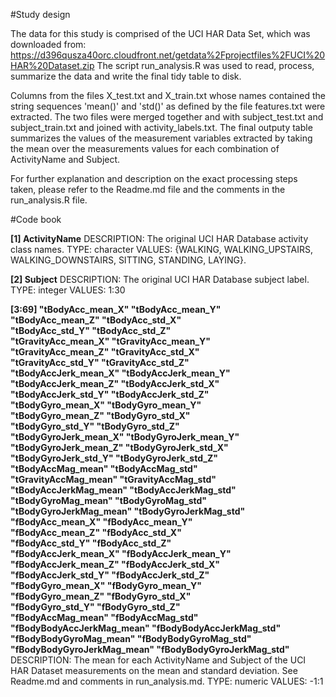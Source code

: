#Study design

The data for this study is comprised of the UCI HAR Data Set, which was
downloaded from: https://d396qusza40orc.cloudfront.net/getdata%2Fprojectfiles%2FUCI%20HAR%20Dataset.zip
The script run_analysis.R was used to read, process, summarize the data and
write the final tidy table to disk.

Columns from the files X_test.txt and X_train.txt whose names contained the
string sequences 'mean()' and 'std()' as defined by the file features.txt were
extracted. The two files were merged together and with subject_test.txt and
subject_train.txt and joined with activity_labels.txt. The final outputy table
summarizes the values of the measurement variables extracted by taking the mean
over the measurements values for each combination of ActivityName and Subject.

For further explanation and description on the exact processing steps taken,
please refer to the Readme.md file and the comments in the run_analysis.R file.


#Code book

**[1] ActivityName**
DESCRIPTION: The original UCI HAR Database activity class names.
TYPE: character
VALUES: {WALKING, WALKING_UPSTAIRS, WALKING_DOWNSTAIRS, SITTING, STANDING,
LAYING}.


**[2] Subject**
DESCRIPTION: The original UCI HAR Database subject label.
TYPE: integer
VALUES: 1:30

**[3:69] 
 "tBodyAcc_mean_X"           "tBodyAcc_mean_Y"          
 "tBodyAcc_mean_Z"           "tBodyAcc_std_X"           
 "tBodyAcc_std_Y"            "tBodyAcc_std_Z"           
 "tGravityAcc_mean_X"        "tGravityAcc_mean_Y"       
 "tGravityAcc_mean_Z"        "tGravityAcc_std_X"        
 "tGravityAcc_std_Y"         "tGravityAcc_std_Z"        
 "tBodyAccJerk_mean_X"       "tBodyAccJerk_mean_Y"      
 "tBodyAccJerk_mean_Z"       "tBodyAccJerk_std_X"       
 "tBodyAccJerk_std_Y"        "tBodyAccJerk_std_Z"       
 "tBodyGyro_mean_X"          "tBodyGyro_mean_Y"         
 "tBodyGyro_mean_Z"          "tBodyGyro_std_X"          
 "tBodyGyro_std_Y"           "tBodyGyro_std_Z"          
 "tBodyGyroJerk_mean_X"      "tBodyGyroJerk_mean_Y"     
 "tBodyGyroJerk_mean_Z"      "tBodyGyroJerk_std_X"      
 "tBodyGyroJerk_std_Y"       "tBodyGyroJerk_std_Z"      
 "tBodyAccMag_mean"          "tBodyAccMag_std"          
 "tGravityAccMag_mean"       "tGravityAccMag_std"       
 "tBodyAccJerkMag_mean"      "tBodyAccJerkMag_std"      
 "tBodyGyroMag_mean"         "tBodyGyroMag_std"         
 "tBodyGyroJerkMag_mean"     "tBodyGyroJerkMag_std"     
 "fBodyAcc_mean_X"           "fBodyAcc_mean_Y"          
 "fBodyAcc_mean_Z"           "fBodyAcc_std_X"           
 "fBodyAcc_std_Y"            "fBodyAcc_std_Z"           
 "fBodyAccJerk_mean_X"       "fBodyAccJerk_mean_Y"      
 "fBodyAccJerk_mean_Z"       "fBodyAccJerk_std_X"       
 "fBodyAccJerk_std_Y"        "fBodyAccJerk_std_Z"       
 "fBodyGyro_mean_X"          "fBodyGyro_mean_Y"         
 "fBodyGyro_mean_Z"          "fBodyGyro_std_X"          
 "fBodyGyro_std_Y"           "fBodyGyro_std_Z"          
 "fBodyAccMag_mean"          "fBodyAccMag_std"          
 "fBodyBodyAccJerkMag_mean"  "fBodyBodyAccJerkMag_std"  
 "fBodyBodyGyroMag_mean"     "fBodyBodyGyroMag_std"     
 "fBodyBodyGyroJerkMag_mean" "fBodyBodyGyroJerkMag_std"**
DESCRIPTION: The mean for each ActivityName and Subject of the UCI HAR Dataset
measurements on the mean and standard deviation. See Readme.md and comments in
run_analysis.md.
TYPE: numeric
VALUES: -1:1
